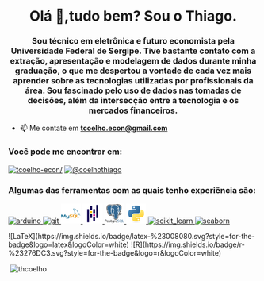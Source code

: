 <h1 align="center">Olá 👋,tudo bem? Sou o Thiago.</h1>
<h3 align="center">Sou técnico em eletrônica e futuro economista pela Universidade Federal de Sergipe. Tive bastante contato com a extração, apresentação e modelagem de dados durante minha graduação, o que me despertou a vontade de cada vez mais aprender sobre as tecnologias utilizadas por profissionais da área. Sou fascinado pelo uso de dados nas tomadas de decisões, além da intersecção entre a tecnologia e os mercados financeiros.</h3>

- 📫 Me contate em **tcoelho.econ@gmail.com**


<h3 align="left">Você pode me encontrar em:</h3>
<p align="left">
<a href="https://linkedin.com/in/tcoelho-econ/" target="blank"><img align="center" src="https://raw.githubusercontent.com/rahuldkjain/github-profile-readme-generator/master/src/images/icons/Social/linked-in-alt.svg" alt="tcoelho-econ/" height="30" width="40" /></a>
<a href="https://medium.com/@coelhothiago" target="blank"><img align="center" src="https://raw.githubusercontent.com/rahuldkjain/github-profile-readme-generator/master/src/images/icons/Social/medium.svg" alt="@coelhothiago" height="30" width="40" /></a>
</p>

<h3 align="left">Algumas das ferramentas com as quais tenho experiência são:</h3>
<p align="left"> <a href="https://www.arduino.cc/" target="_blank" rel="noreferrer"> <img src="https://cdn.worldvectorlogo.com/logos/arduino-1.svg" alt="arduino" width="40" height="40"/> </a> <a href="https://git-scm.com/" target="_blank" rel="noreferrer"> <img src="https://www.vectorlogo.zone/logos/git-scm/git-scm-icon.svg" alt="git" width="40" height="40"/> </a> <a href="https://www.mysql.com/" target="_blank" rel="noreferrer"> <img src="https://raw.githubusercontent.com/devicons/devicon/master/icons/mysql/mysql-original-wordmark.svg" alt="mysql" width="40" height="40"/> </a> <a href="https://pandas.pydata.org/" target="_blank" rel="noreferrer"> <img src="https://raw.githubusercontent.com/devicons/devicon/2ae2a900d2f041da66e950e4d48052658d850630/icons/pandas/pandas-original.svg" alt="pandas" width="40" height="40"/> </a> <a href="https://www.postgresql.org" target="_blank" rel="noreferrer"> <img src="https://raw.githubusercontent.com/devicons/devicon/master/icons/postgresql/postgresql-original-wordmark.svg" alt="postgresql" width="40" height="40"/> </a> <a href="https://www.python.org" target="_blank" rel="noreferrer"> <img src="https://raw.githubusercontent.com/devicons/devicon/master/icons/python/python-original.svg" alt="python" width="40" height="40"/> </a> <a href="https://scikit-learn.org/" target="_blank" rel="noreferrer"> <img src="https://upload.wikimedia.org/wikipedia/commons/0/05/Scikit_learn_logo_small.svg" alt="scikit_learn" width="40" height="40"/> </a> <a href="https://seaborn.pydata.org/" target="_blank" rel="noreferrer"> <img src="https://seaborn.pydata.org/_images/logo-mark-lightbg.svg" alt="seaborn" width="40" height="40"/> </a> </p> 
![LaTeX](https://img.shields.io/badge/latex-%23008080.svg?style=for-the-badge&logo=latex&logoColor=white) ![R](https://img.shields.io/badge/r-%23276DC3.svg?style=for-the-badge&logo=r&logoColor=white)

<p>&nbsp;<img align="center" src="https://github-readme-stats.vercel.app/api?username=thcoelho&show_icons=true&locale=en" alt="thcoelho" /></p>

